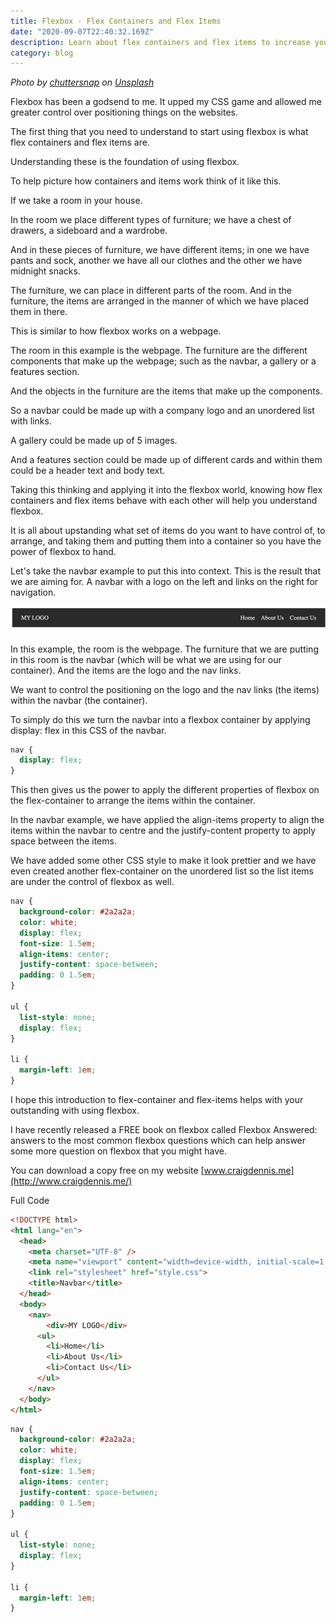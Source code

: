 ```yaml
---
title: Flexbox - Flex Containers and Flex Items
date: "2020-09-07T22:40:32.169Z"
description: Learn about flex containers and flex items to increase your flexbox knowledge.
category: blog
---
```



*Photo by [chuttersnap](https://unsplash.com/@chuttersnap?utm_source=unsplash&utm_medium=referral&utm_content=creditCopyText) on [Unsplash](https://unsplash.com/s/photos/wardrobe?utm_source=unsplash&utm_medium=referral&utm_content=creditCopyText)*

Flexbox has been a godsend to me. It upped my CSS game and allowed me greater control over positioning things on the websites.

The first thing that you need to understand to start using flexbox is what flex containers and flex items are.

Understanding these is the foundation of using flexbox.

To help picture how containers and items work think of it like this.

If we take a room in your house.

In the room we place different types of furniture; we have a chest of drawers, a sideboard and a wardrobe.

And in these pieces of furniture, we have different items; in one we have pants and sock, another we have all our clothes and the other we have midnight snacks.

The furniture, we can place in different parts of the room. And in the furniture, the items are arranged in the manner of which we have placed them in there.

This is similar to how flexbox works on a webpage.

The room in this example is the webpage. The furniture are the different components that make up the webpage; such as the navbar, a gallery or a features section.

And the objects in the furniture are the items that make up the components.

So a navbar could be made up with a company logo and an unordered list with links.

A gallery could be made up of 5 images.

And a features section could be made up of different cards and within them could be a header text and body text.

Taking this thinking and applying it into the flexbox world, knowing how flex containers and flex items behave with each other will help you understand flexbox.

It is all about upstanding what set of items do you want to have control of, to arrange, and taking them and putting them into a container so you have the power of flexbox to hand.

Let's take the navbar example to put this into context. This is the result that we are aiming for. A navbar with a logo on the left and links on the right for navigation.

![header image](header.png)

In this example, the room is the webpage. The furniture that we are putting in this room is the navbar (which will be what we are using for our container). And the items are the logo and the nav links.

We want to control the positioning on the logo and the nav links (the items) within the navbar (the container).

To simply do this we turn the navbar into a flexbox container by applying display: flex in this CSS of the navbar.

```css
nav {
  display: flex;
}

```

This then gives us the power to apply the different properties of flexbox on the flex-container to arrange the items within the container.

In the navbar example, we have applied the align-items property to align the items within the navbar to centre and the justify-content property to apply space between the items.

We have added some other CSS style to make it look prettier and we have even created another flex-container on the unordered list so the list items are under the control of flexbox as well.

```css
nav {
  background-color: #2a2a2a;
  color: white;
  display: flex;
  font-size: 1.5em; 
  align-items: center;
  justify-content: space-between;
  padding: 0 1.5em;
}

ul {
  list-style: none;
  display: flex;
}

li {
  margin-left: 1em;
}

```

I hope this introduction to flex-container and flex-items helps with your outstanding with using flexbox.

I have recently released a FREE book on flexbox called Flexbox Answered: answers to the most common flexbox questions which can help answer some more question on flexbox that you might have.

You can download a copy free on my website [www.craigdennis.me](http://www.craigdennis.me/)

Full Code

```html
<!DOCTYPE html>
<html lang="en">
  <head>
    <meta charset="UTF-8" />
    <meta name="viewport" content="width=device-width, initial-scale=1.0" />
    <link rel="stylesheet" href="style.css">
    <title>Navbar</title>
  </head>
  <body>
    <nav>
        <div>MY LOGO</div>
      <ul>
        <li>Home</li>
        <li>About Us</li>
        <li>Contact Us</li>
      </ul>
    </nav>
  </body>
</html>

```

```css
nav {
  background-color: #2a2a2a;
  color: white;
  display: flex;
  font-size: 1.5em; 
  align-items: center;
  justify-content: space-between;
  padding: 0 1.5em;
}

ul {
  list-style: none;
  display: flex;
}

li {
  margin-left: 1em;
}
```